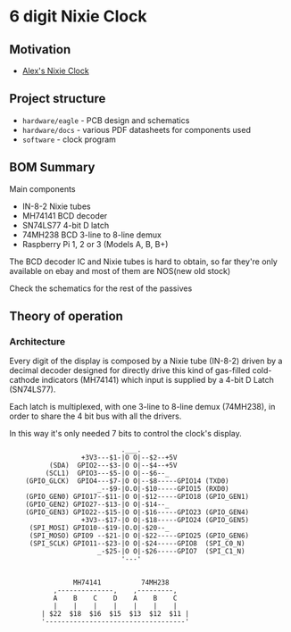 6 digit Nixie Clock
===================

## Motivation

* [Alex's Nixie Clock](https://www.raspberrypi.org/blog/alexs-nixie-clock/)


## Project structure

 * `hardware/eagle` - PCB design and schematics
 * `hardware/docs`  - various PDF datasheets for components used
 * `software`       - clock program

## BOM Summary
Main components

 * IN-8-2 Nixie tubes
 * MH74141 BCD decoder
 * SN74LS77 4-bit D latch
 * 74MH238 BCD 3-line to 8-line demux
 * Raspberry Pi 1, 2 or 3 (Models A, B, B+)

The BCD decoder IC and Nixie tubes is hard to obtain, so far they're only
available on ebay and most of them are NOS(new old stock)

Check the schematics for the rest of the passives

## Theory of operation


### Architecture
Every digit of the display is composed by a Nixie tube (IN-8-2) driven by a decimal decoder designed for directly drive this kind of gas-filled cold-cathode indicators (MH74141) which input is supplied by a 4-bit D Latch (SN74LS77).

Each latch is multiplexed, with one 3-line to 8-line demux (74MH238), in order to share the 4 bit bus with all the drivers.

In this way it's only needed 7 bits to control the clock's display.

```
                            .___.
                  +3V3---$1-|O O|--$2--+5V
          (SDA)  GPIO2---$3-|O O|--$4--+5V
         (SCL1)  GPIO3---$5-|O O|--$6--_
    (GPIO_GLCK)  GPIO4---$7-|O O|--$8-----GPIO14 (TXD0)
                      _--$9-|O.O|-$10-----GPIO15 (RXD0)
    (GPIO_GEN0) GPIO17--$11-|O O|-$12-----GPIO18 (GPIO_GEN1)
    (GPIO_GEN2) GPIO27--$13-|O O|-$14--_
    (GPIO_GEN3) GPIO22--$15-|O O|-$16-----GPIO23 (GPIO_GEN4)
                  +3V3--$17-|O O|-$18-----GPIO24 (GPIO_GEN5)
     (SPI_MOSI) GPIO10--$19-|O.O|-$20--_
     (SPI_MOSO) GPIO9 --$21-|O O|-$22-----GPIO25 (GPIO_GEN6)
     (SPI_SCLK) GPIO11--$23-|O O|-$24-----GPIO8  (SPI_C0_N)
                      _-$25-|O O|-$26-----GPIO7  (SPI_C1_N)
                            '---'


                MH74141          74MH238
           ,--------------,    ,---------,
           A    B    C    D    A    B    C
           |    |    |    |    |    |    |
        | $22  $18  $16  $15  $13  $12  $11 |
        '-----------------------------------'

```
